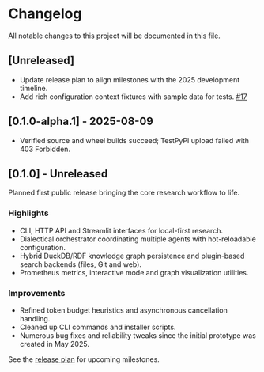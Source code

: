 # Changelog

All notable changes to this project will be documented in this file.

## [Unreleased]
- Update release plan to align milestones with the 2025 development timeline.
- Add rich configuration context fixtures with sample data for tests. [#17](issues/0017-create-more-comprehensive-test-contexts.md)

## [0.1.0-alpha.1] - 2025-08-09
- Verified source and wheel builds succeed; TestPyPI upload failed with 403 Forbidden.

## [0.1.0] - Unreleased
Planned first public release bringing the core research workflow to life.

### Highlights
- CLI, HTTP API and Streamlit interfaces for local-first research.
- Dialectical orchestrator coordinating multiple agents with hot-reloadable configuration.
- Hybrid DuckDB/RDF knowledge graph persistence and plugin-based search backends (files, Git and web).
- Prometheus metrics, interactive mode and graph visualization utilities.

### Improvements
- Refined token budget heuristics and asynchronous cancellation handling.
- Cleaned up CLI commands and installer scripts.
- Numerous bug fixes and reliability tweaks since the initial prototype was created in May 2025.

See the [release plan](docs/release_plan.md) for upcoming milestones.

